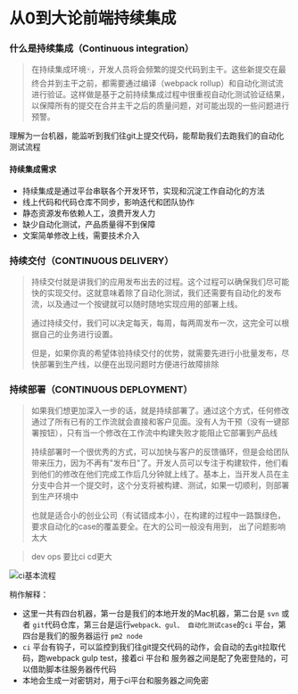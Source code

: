 # 从0到大论前端持续集成

### 什么是持续集成（Continuous integration）

> 在持续集成环境🀄️，开发人员将会频繁的提交代码到主干。这些新提交在最终合并到主干之前，都需要通过编译（webpack rollup）和自动化测试流进行验证。这样做是基于之前持续集成过程中很重视自动化测试验证结果，以保障所有的提交在合并主干之后的质量问题，对可能出现的一些问题进行预警。

理解为一台机器，能监听到我们往git上提交代码，能帮助我们去跑我们的自动化测试流程

#### 持续集成需求

* 持续集成是通过平台串联各个开发环节，实现和沉淀工作自动化的方法
* 线上代码和代码仓库不同步，影响迭代和团队协作
* 静态资源发布依赖人工，浪费开发人力
* 缺少自动化测试，产品质量得不到保障
* 文案简单修改上线，需要技术介入

### 持续交付（CONTINUOUS DELIVERY）

> 持续交付就是讲我们的应用发布出去的过程。这个过程可以确保我们尽可能快的实现交付。这就意味着除了自动化测试，我们还需要有自动化的发布流，以及通过一个按键就可以随时随地实现应用的部署上线。
>
> 通过持续交付，我们可以决定每天，每周，每两周发布一次，这完全可以根据自己的业务进行设置。
>
> 但是，如果你真的希望体验持续交付的优势，就需要先进行小批量发布，尽快部署到生产线，以便在出现问题时方便进行故障排除

### 持续部署（CONTINUOUS DEPLOYMENT）

> 如果我们想更加深入一步的话，就是持续部署了。通过这个方式，任何修改通过了所有已有的工作流就会直接和客户见面。没有人为干预（没有一键部署按钮），只有当一个修改在工作流中构建失败才能阻止它部署到产品线
>
> 持续部署时一个很优秀的方式，可以加快与客户的反馈循环，但是会给团队带来压力，因为不再有"发布日"了。开发人员可以专注于构建软件，他们看到他们的修改在他们完成工作后几分钟就上线了。基本上，当开发人员在主分支中合并一个提交时，这个分支将被构建、测试，如果一切顺利，则部署到生产环境中
>
> 也就是适合小的创业公司（有试错成本小），在构建的过程中一路飘绿色，要求自动化的case的覆盖要全。在大的公司一般没有用到， 出了问题影响太大

> dev ops 要比ci cd更大

![ci基本流程](../assert/ci.png)

稍作解释： 

* 这里一共有四台机器，第一台是我们的本地开发的Mac机器，第二台是 `svn` 或者 `git`代码仓库，第三台是运行`webpack、gul、 自动化测试case`的`ci` 平台，第四台是我们的服务器运行 `pm2 node`
* `ci` 平台有钩子，可以监控到我们往git提交代码的动作，会自动的去git拉取代码，跑webpack gulp test，接着ci 平台和 服务器之间是配了免密登陆的，可以借助脚本往服务器传代码
* 本地会生成一对密钥对，用于ci平台和服务器之间免密

